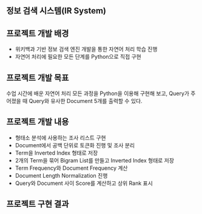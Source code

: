 ## 정보 검색 시스템(IR System)
## 프로젝트 개발 배경
* 위키백과 기반 정보 검색 엔진 개발을 통한 자연어 처리 학습 진행
* 자연어 처리에 필요한 모든 단계를 Python으로 직접 구현

## 프로젝트 개발 목표
수업 시간에 배운 자연어 처리 모든 과정을 Python을 이용해 구현해 보고, Query가 주어졌을 때 Query와 유사한 Document 5개를 출력할 수 있다.

## 프로젝트 개발 내용
* 형태소 분석에 사용하는 조사 리스트 구현
* Document에서 공백 단위로 토큰화 진행 및 조사 분리
* Term을 Inverted Index 형태로 저장
* 2개의 Term을 묶어 Bigram List를 만들고 Inverted Index 형태로 저장
* Term Frequency와 Document Frequency 계산
* Document Length Normalization 진행
* Query와 Document 사이 Score를 계산하고 상위 Rank 표시

## 프로젝트 구현 결과
